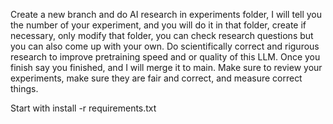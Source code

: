 Create a new branch and do AI research in experiments folder, I will tell you the number of your experiment, and you will do it in that folder, create if necessary, only modify that folder, you can check research questions but you can also come up with your own. Do scientifically correct and rigurous research to improve pretraining speed and or quality of this LLM. Once you finish say you finished, and I will merge it to main. Make sure to review your experiments, make sure they are fair and correct, and measure correct things.

Start with install -r requirements.txt